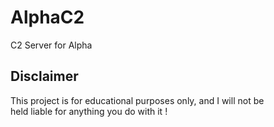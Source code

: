 # AlphaC2

C2 Server for Alpha

## Disclaimer

This project is for educational purposes only, and I will not be \
held liable for anything you do with it !
